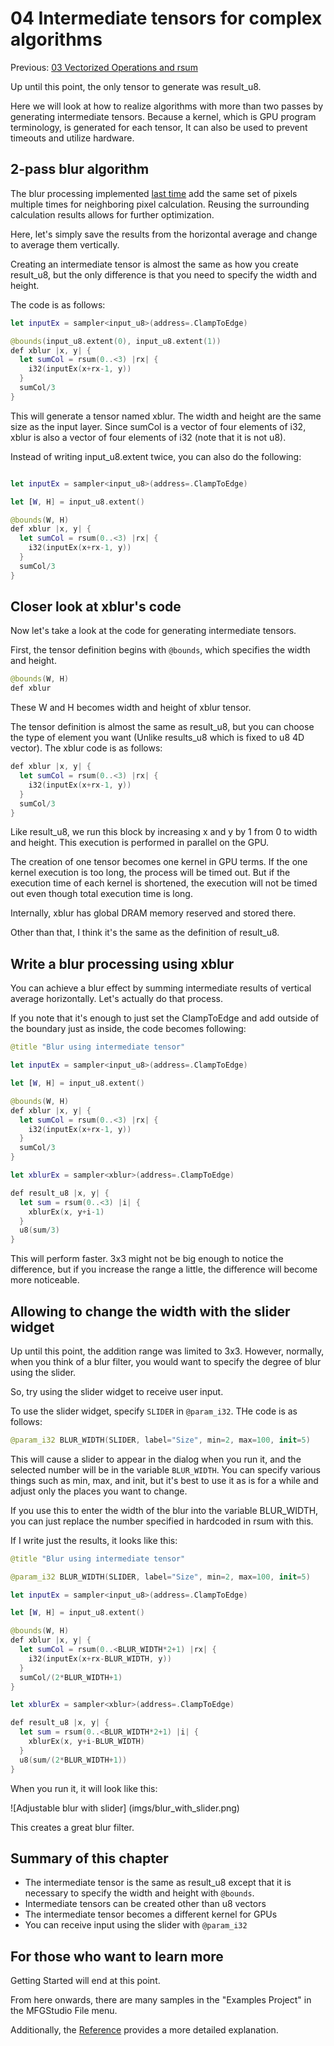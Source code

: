 # 04 Intermediate tensors for complex algorithms

Previous: [03 Vectorized Operations and rsum](03_VectorRsum.md)

Up until this point, the only tensor to generate was result_u8.

Here we will look at how to realize algorithms with more than two passes by generating intermediate tensors.
Because a kernel, which is GPU program terminology, is generated for each tensor,
It can also be used to prevent timeouts and utilize hardware.

## 2-pass blur algorithm

The blur processing implemented [last time](03_VectorRsum.md) add the same set of pixels multiple times for neighboring pixel calculation.
Reusing the surrounding calculation results allows for further optimization.

Here, let's simply save the results from the horizontal average and change to average them vertically.

Creating an intermediate tensor is almost the same as how you create result_u8, but the only difference is that you need to specify the width and height.

The code is as follows:

```swift
let inputEx = sampler<input_u8>(address=.ClampToEdge)

@bounds(input_u8.extent(0), input_u8.extent(1))
def xblur |x, y| {
  let sumCol = rsum(0..<3) |rx| {
    i32(inputEx(x+rx-1, y))
  }
  sumCol/3
}
```

This will generate a tensor named xblur. The width and height are the same size as the input layer.
Since sumCol is a vector of four elements of i32, xblur is also a vector of four elements of i32 (note that it is not u8).

Instead of writing input_u8.extent twice, you can also do the following:

```swift

let inputEx = sampler<input_u8>(address=.ClampToEdge)

let [W, H] = input_u8.extent()

@bounds(W, H)
def xblur |x, y| {
  let sumCol = rsum(0..<3) |rx| {
    i32(inputEx(x+rx-1, y))
  }
  sumCol/3
}
```

## Closer look at xblur's code

Now let's take a look at the code for generating intermediate tensors.

First, the tensor definition begins with `@bounds`, which specifies the width and height.

```swift
@bounds(W, H)
def xblur
```

These W and H becomes width and height of xblur tensor.

The tensor definition is almost the same as result_u8, but you can choose the type of element you want (Unlike results_u8 which is fixed to u8 4D vector).
The xblur code is as follows:

```swift
def xblur |x, y| {
  let sumCol = rsum(0..<3) |rx| {
    i32(inputEx(x+rx-1, y))
  }
  sumCol/3
}
```

Like result_u8, we run this block by increasing x and y by 1 from 0 to width and height.
This execution is performed in parallel on the GPU.

The creation of one tensor becomes one kernel in GPU terms.
If the one kernel execution is too long, the process will be timed out.
But if the execution time of each kernel is shortened, the execution will not be timed out even though total execution time is long.

Internally, xblur has global DRAM memory reserved and stored there.

Other than that, I think it's the same as the definition of result_u8.

## Write a blur processing using xblur

You can achieve a blur effect by summing intermediate results of vertical average horizontally.
Let's actually do that process.

If you note that it's enough to just set the ClampToEdge and add outside of the boundary just as inside, the code becomes following:

```swift
@title "Blur using intermediate tensor"

let inputEx = sampler<input_u8>(address=.ClampToEdge)

let [W, H] = input_u8.extent()

@bounds(W, H)
def xblur |x, y| {
  let sumCol = rsum(0..<3) |rx| {
    i32(inputEx(x+rx-1, y))
  }
  sumCol/3
}

let xblurEx = sampler<xblur>(address=.ClampToEdge)

def result_u8 |x, y| {
  let sum = rsum(0..<3) |i| {
    xblurEx(x, y+i-1)
  }
  u8(sum/3)
}
```

This will perform faster.
3x3 might not be big enough to notice the difference, but if you increase the range a little, the difference will become more noticeable.

## Allowing to change the width with the slider widget

Up until this point, the addition range was limited to 3x3.
However, normally, when you think of a blur filter, you would want to specify the degree of blur using the slider.

So, try using the slider widget to receive user input.

To use the slider widget, specify `SLIDER` in `@param_i32`.
THe code is as follows:

```swift
@param_i32 BLUR_WIDTH(SLIDER, label="Size", min=2, max=100, init=5)
```

This will cause a slider to appear in the dialog when you run it, and the selected number will be in the variable `BLUR_WIDTH`.
You can specify various things such as min, max, and init, but it's best to use it as is for a while and adjust only the places you want to change.

If you use this to enter the width of the blur into the variable BLUR_WIDTH, you can just replace the number specified in hardcoded in rsum with this.

If I write just the results, it looks like this:

```swift
@title "Blur using intermediate tensor"

@param_i32 BLUR_WIDTH(SLIDER, label="Size", min=2, max=100, init=5)

let inputEx = sampler<input_u8>(address=.ClampToEdge)

let [W, H] = input_u8.extent()

@bounds(W, H)
def xblur |x, y| {
  let sumCol = rsum(0..<BLUR_WIDTH*2+1) |rx| {
    i32(inputEx(x+rx-BLUR_WIDTH, y))
  }
  sumCol/(2*BLUR_WIDTH+1)
}

let xblurEx = sampler<xblur>(address=.ClampToEdge)

def result_u8 |x, y| {
  let sum = rsum(0..<BLUR_WIDTH*2+1) |i| {
    xblurEx(x, y+i-BLUR_WIDTH)
  }
  u8(sum/(2*BLUR_WIDTH+1))
}
```

When you run it, it will look like this:

![Adjustable blur with slider] (imgs/blur_with_slider.png)

This creates a great blur filter.

## Summary of this chapter

- The intermediate tensor is the same as result_u8 except that it is necessary to specify the width and height with `@bounds`.
- Intermediate tensors can be created other than u8 vectors
- The intermediate tensor becomes a different kernel for GPUs
- You can receive input using the slider with `@param_i32`

## For those who want to learn more

Getting Started will end at this point.

From here onwards, there are many samples in the "Examples Project" in the MFGStudio File menu.

Additionally, the [Reference](../Reference/) provides a more detailed explanation.